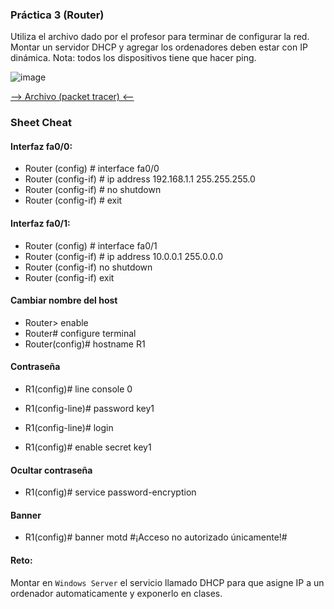### Práctica 3 (Router)

Utiliza el archivo dado por el profesor para terminar de configurar la red. Montar un servidor DHCP y agregar los ordenadores deben estar con IP dinámica.
Nota: todos los dispositivos tiene que hacer ping.

![image](https://github.com/calles/GII_Redes/assets/22343642/2c8fba11-012b-4aab-9c5b-6d6ce46c30c7)


[--> Archivo (packet tracer) <--](https://drive.google.com/file/d/1eUZzR4EBSQw8ppeGPmOSC4zZEI2FWmGz/view?usp=sharing)


### Sheet Cheat

#### Interfaz fa0/0:
- Router (config) # interface fa0/0
- Router (config-if) # ip address 192.168.1.1 255.255.255.0
- Router (config-if) # no shutdown
- Router (config-if) # exit

#### Interfaz fa0/1:
- Router (config) # interface fa0/1
- Router (config-if) # ip address 10.0.0.1 255.0.0.0
- Router (config-if) no shutdown
- Router (config-if) exit

#### Cambiar nombre del host
- Router> enable
- Router# configure terminal
- Router(config)# hostname R1

#### Contraseña
- R1(config)# line console 0
- R1(config-line)# password key1
- R1(config-line)# login

- R1(config)# enable secret key1

#### Ocultar contraseña
- R1(config)# service password-encryption

#### Banner
- R1(config)# banner motd #¡Acceso no autorizado únicamente!#

#### Reto:
Montar en ```Windows Server``` el servicio llamado DHCP para que asigne IP a un ordenador automaticamente y exponerlo en clases.
